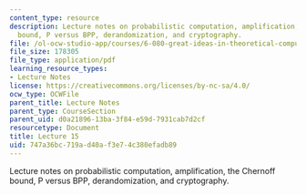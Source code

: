 ```yaml
---
content_type: resource
description: Lecture notes on probabilistic computation, amplification, the Chernoff
  bound, P versus BPP, derandomization, and cryptography.
file: /ol-ocw-studio-app/courses/6-080-great-ideas-in-theoretical-computer-science-spring-2008/747a36bc719ad40af3e74c380efadb89_lec15.pdf
file_size: 178305
file_type: application/pdf
learning_resource_types:
- Lecture Notes
license: https://creativecommons.org/licenses/by-nc-sa/4.0/
ocw_type: OCWFile
parent_title: Lecture Notes
parent_type: CourseSection
parent_uid: d0a21896-13ba-3f84-e59d-7931cab7d2cf
resourcetype: Document
title: Lecture 15
uid: 747a36bc-719a-d40a-f3e7-4c380efadb89
---
```

Lecture notes on probabilistic computation, amplification, the Chernoff bound, P versus BPP, derandomization, and cryptography.